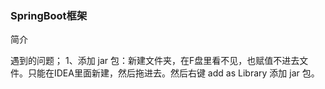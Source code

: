 ### SpringBoot框架
简介


遇到的问题；
1、添加 jar 包：新建文件夹，在F盘里看不见，也赋值不进去文件。只能在IDEA里面新建，然后拖进去。然后右键 add as Library 添加 jar 包。
